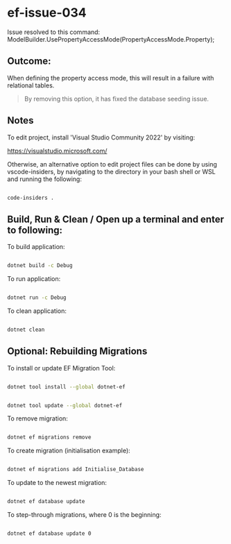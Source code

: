 # ef-issue-034

Issue resolved to this command: ModelBuilder.UsePropertyAccessMode(PropertyAccessMode.Property);

## Outcome:

When defining the property access mode, this will result in a failure with relational tables.

> By removing this option, it has fixed the database seeding issue.


## Notes

To edit project, install 'Visual Studio Community 2022' by visiting:

https://visualstudio.microsoft.com/



Otherwise, an alternative option to edit project files can be done by using vscode-insiders, by navigating to the directory in your bash shell or WSL and running the following:

 ```bash

code-insiders .

 ```


## Build, Run & Clean / Open up a terminal and enter to following:



To build application:

 ```bash

dotnet build -c Debug

 ```

To run application:

```bash

dotnet run -c Debug

```

To clean application:

```bash

dotnet clean

```

## Optional: Rebuilding Migrations

To install or update EF Migration Tool:

```bash

dotnet tool install --global dotnet-ef

```

```bash

dotnet tool update --global dotnet-ef

```

To remove migration:

```bash

dotnet ef migrations remove

```

To create migration (initialisation example):

```bash

dotnet ef migrations add Initialise_Database

```

To update to the newest migration:

```bash

dotnet ef database update

```

To step-through migrations, where 0 is the beginning:

```bash

dotnet ef database update 0

```
